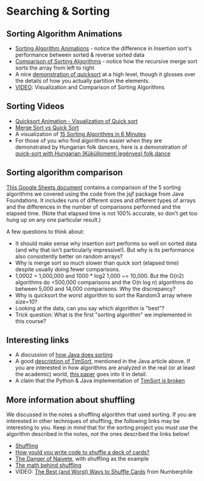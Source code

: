 # Searching & Sorting

## Sorting Algorithm Animations

- [Sorting Algorithm Animations](https://www.toptal.com/developers/sorting-algorithms/) - notice the difference in Insertion sort's performance between sorted & reverse sorted data
- [Comparison of Sorting Algorithms](https://www.cs.usfca.edu/~galles/visualization/ComparisonSort.html) - notice how the recursive merge sort sorts the array from left to right
- A nice [demonstration of quicksort](https://illustrated-algorithms.now.sh/quicksort) at a high level, though it glosses over the details of how you actually partition the elements.
- [VIDEO](https://www.youtube.com/watch?v=ZZuD6iUe3Pc): Visualization and Comparison of Sorting Algorithms

## Sorting Videos

- [Quicksort Animation - Visualization of Quick sort](https://www.youtube.com/watch?v=aXXWXz5rF64)
- [Merge Sort vs Quick Sort](https://www.youtube.com/watch?v=es2T6KY45cA)
- A visualization of [15 Sorting Algorithms in 6 Minutes](https://www.youtube.com/watch?v=kPRA0W1kECg)
- For those of you who find algorithms easier when they are demonstrated by Hungarian folk dancers, here is a demonstration of [quick-sort with Hungarian (Küküllomenti legényes) folk dance](https://www.youtube.com/watch?v=ywWBy6J5gz8)

## Sorting algorithm comparison

[This Google Sheets document](https://docs.google.com/spreadsheets/d/1DGkiYP2vd0ftv_TmEQRqLLO-a8ghtbuzZd6yLjm6FUM/view) contains a comparison of the 5 sorting algorithms we covered using the code from the jsjf package from Java Foundations.  It includes runs of different sizes and different types of arrays and the differences in the number of comparisons performed and the elapsed time. (Note that elapsed time is not 100% accurate, so don't get too hung up on any one particular result.)

A few questions to think about:

- It should make sense why insertion sort performs so well on sorted data (and why that isn't particularly impressive!). But why is its performance also consistently better on random arrays?
- Why is merge sort so much slower than quick sort (elapsed time) despite usually doing fewer comparisons.
- 1,0002 = 1,000,000 and 1000 * log2 1,000 ~= 10,000. But the O(n2) algorithms do <500,000 comparisons and the O(n log n) algorithms do between 5,000 and 14,000 comparisons. Why the discrepancy?
- Why is quicksort the worst algorithm to sort the Random3 array where size=10?
- Looking at the data, can you say which algorithm is "best"?
- Trick question: What is the first "sorting algorithm" we implemented in this course?

## Interesting links

- A discussion of [how Java does sorting](https://stackoverflow.com/questions/4018332/is-java-7-using-tim-sort-for-the-method-arrays-sort/)
- A good [description of TimSort](https://hackernoon.com/timsort-the-fastest-sorting-algorithm-youve-never-heard-of-36b28417f399), mentioned in the Java article above. If you are interested in how algorithms are analyzed in the real (or at least the academic) world, [this paper](http://drops.dagstuhl.de/opus/volltexte/2018/9467/) goes into it in detail.  
- A claim that the Python & Java implementation of [TimSort is broken](http://www.envisage-project.eu/proving-android-java-and-python-sorting-algorithm-is-broken-and-how-to-fix-it/)

## More information about shuffling

We discussed in the notes a shuffling algorithm that used sorting.  If you are interested in other techniques of shuffling, the following links may be interesting to you.  Keep in mind that for the sorting project you must use the algorithm described in the notes, not the ones described the links below!

- [Shuffling](http://datagenetics.com/blog/november42014/)
- [How yould you write code to shuffle a deck of cards?](http://blog.codinghorror.com/shuffling/)
- [The Danger of Naivete](http://blog.codinghorror.com/the-danger-of-naivete/), with shuffling as the example
- [The math behind shuffling](https://fredhohman.com/card-shuffling/)
- VIDEO: [The Best (and Worst) Ways to Shuffle Cards](https://www.youtube.com/watch?v=AxJubaijQbI) from Numberphile
